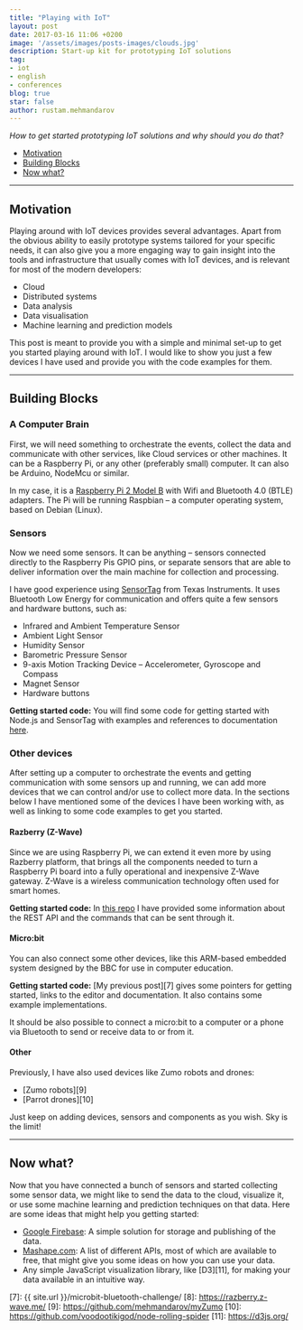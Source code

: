 ```yaml
---
title: "Playing with IoT"
layout: post
date: 2017-03-16 11:06 +0200
image: '/assets/images/posts-images/clouds.jpg'
description: Start-up kit for prototyping IoT solutions
tag:
- iot
- english
- conferences
blog: true
star: false
author: rustam.mehmandarov
---
```


_How to get started prototyping IoT solutions and why should you do that?_

- [Motivation](#motivation)
- [Building Blocks](#building-blocks)
- [Now what?](#now-what)

---

## Motivation

Playing around with IoT devices provides several advantages. Apart from the obvious ability to easily prototype systems tailored for your specific needs, it can also give you a more engaging way to gain insight into the tools and infrastructure that usually comes with IoT devices, and is relevant for most of the modern developers:

* Cloud
* Distributed systems
* Data analysis
* Data visualisation
* Machine learning and prediction models

This post is meant to provide you with a simple and minimal set-up to get you started playing around with IoT. I would like to show you just a few devices I have used and provide you with the code examples for them.

---

## Building Blocks

### A Computer Brain
First, we will need something to orchestrate the events, collect the data and communicate with other services, like Cloud services or other machines. It can be a Raspberry Pi, or any other (preferably small) computer. It can also be Arduino, NodeMcu or similar. 

In my case, it is a [Raspberry Pi 2 Model B][1] with Wifi and Bluetooth 4.0 (BTLE) adapters. The Pi will be running Raspbian – a computer operating system, based on Debian (Linux).

### Sensors
Now we need some sensors. It can be anything – sensors connected directly to the Raspberry Pis GPIO pins, or separate sensors that are able to deliver information over the main machine for collection and processing. 

I have good experience using [SensorTag][2] from Texas Instruments. It uses Bluetooth Low Energy for communication and offers quite a few sensors and hardware buttons, such as:

* Infrared and Ambient Temperature Sensor
* Ambient Light Sensor
* Humidity Sensor
* Barometric Pressure Sensor
* 9-axis Motion Tracking Device – Accelerometer, Gyroscope and Compass
* Magnet Sensor
* Hardware buttons

**Getting started code:** You will find some code for getting started with Node.js and SensorTag with examples and references to documentation [here][3].

### Other devices
After setting up a computer to orchestrate the events and getting communication with some sensors up and running, we can add more devices that we can control and/or use to collect more data. In the sections below I have mentioned some of the devices I have been working with, as well as linking to some code examples to get you started.

#### Razberry (Z-Wave)
Since we are using Raspberry Pi, we can extend it even more by using Razberry platform, that brings all the components needed to turn a Raspberry Pi board into a fully operational and inexpensive Z-Wave gateway. Z-Wave is a wireless communication technology often used for smart homes.

**Getting started code:** In [this repo][4] I have provided some information about the REST API and the commands that can be sent through it.

#### Micro:bit
You can also connect some other devices, like this ARM-based embedded system designed by the BBC for use in computer education.

**Getting started code:** [My previous post][7] gives some pointers for getting started, links to the editor and documentation. It also contains some example implementations. 

It should be also possible to connect a micro:bit to a computer or a phone via Bluetooth to send or receive data to or from it.

#### Other 
Previously, I have also used devices like Zumo robots and drones:

* [Zumo robots][9]
* [Parrot drones][10]

Just keep on adding devices, sensors and components as you wish. Sky is the limit!

---

## Now what?
Now that you have connected a bunch of sensors and started collecting some sensor data, we might like to send the data to the cloud, visualize it, or use some machine learning and prediction techniques on that data. Here are some ideas that might help you getting started:

* [Google Firebase][5]: A simple solution for storage and publishing of the data.
* [Mashape.com][6]: A list of different APIs, most of which are available to free, that might give you some ideas on how you can use your data.
* Any simple JavaScript visualization library, like [D3][11], for making your data available in an intuitive way.


[1]: https://www.raspberrypi.org/products/raspberry-pi-2-model-b/
[2]: http://www.ti.com/ww/en/wireless_connectivity/sensortag/tearDown.html
[3]: https://github.com/mehmandarov/sensortag-gettingstarted
[4]: https://github.com/mehmandarov/razberry-gettingstarted
[5]: https://firebase.google.com/
[6]: https://market.mashape.com/explore
[7]: {{ site.url }}/microbit-bluetooth-challenge/
[8]: https://razberry.z-wave.me/
[9]: https://github.com/mehmandarov/myZumo
[10]: https://github.com/voodootikigod/node-rolling-spider
[11]: https://d3js.org/
